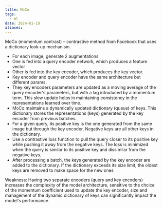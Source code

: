 ```yaml
---
title: MoCo
tags:
  - ml
date: 2024-02-18
aliases:
---
```

MoCo (momentum contrast) – contrastive method from Facebook that uses a dictionary look-up mechanism. 
- For each image, generate 2 augmentations 
- One is fed into a query encoder network, which produces a feature vector
- Other is fed into the key encoder, which produces the key vector.
- Key encoder and query encoder have the same architecture but different params.
- They key encoders parameters are updated as a moving average of the query encoder's parameters, but with a lag introduced by a momentum term. This slow update helps in maintaining consistency in the representations learned over time.
- MoCo maintains a dynamically updated dictionary (queue) of keys. This dictionary stores the representations (keys) generated by the key encoder from previous batches.
- For a given query, its positive key is the one generated from the same image but through the key encoder. Negative keys are all other keys in the dictionary.
- Use a contrastive loss function to pull the query closer to its positive key while pushing it away from the negative keys. The loss is minimized when the query is similar to its positive key and dissimilar from the negative keys.
- After processing a batch, the keys generated by the key encoder are added to the dictionary. If the dictionary exceeds its size limit, the oldest keys are removed to make space for the new ones

 Weakness: Having two separate encoders (query and key encoders) increases the complexity of the model architecture, sensitive to the choice of the momentum coefficient used to update the key encoder, size and management of the dynamic dictionary of keys can significantly impact the model's performance.